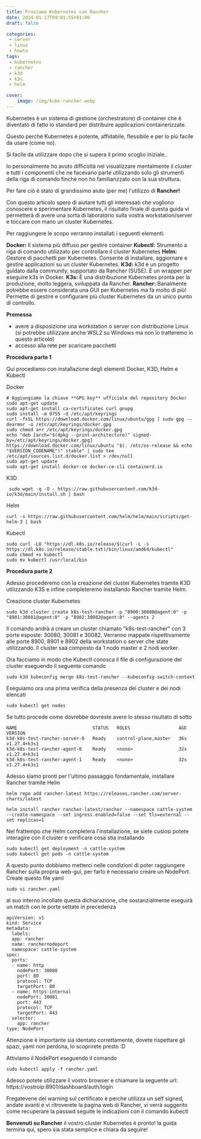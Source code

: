 ```yaml
---
title: Proviamo Kubernetes con Rancher
date: 2024-01-17T09:01:55+01:00
draft: false

categories:
 - server
 - linux
 - howto
tags:
 - kubernetes
 - rancher
 - k3d
 - k3s
 - helm

cover:
    image: /img/kube-rancher.webp
---
```


Kubernetes è un sistema di gestione (orchestratore) di container che è diventato di fatto lo standard per distribuire applicazioni containerizzate.

Questo perché Kubernetes è potente, affidabile, flessibile e per lo più facile da usare (come no). 

Si facile da utilizzare dopo che si supera il primo scoglio iniziale.. 

Io personalmente ho avuto difficoltà nel visualizzare mentalmente il cluster e tutti i componenti che ne facevano parte utilizzando solo gli strumenti della riga di comando finché non ho familiarizzato con la sua struttura.

Per fare ciò è stato di grandissimo aiuto (per me) l'utilizzo di **Rancher!**

Con questo articolo spero di aiutare tutti gli interessati che vogliono conoscere e sperimentare Kubernetes, il risultato finale di questa guida vi permetterà di avere una sorta di laboratorio sulla vostra workstation/server e toccare con mano un cluster Kubernetes.

Per raggiungere le scopo verranno installati i seguenti elementi:

**Docker:** Il sistema più diffuso per gestire container
**Kubectl:** Strumento a riga di comando utilizzato per controllare il cluster Kubernetes
**Helm:** Gestore di pacchetti per Kubernetes. Consente di installare, aggiornare e gestire applicazioni su un cluster Kubernetes.
**K3d:** k3d è un progetto guidato dalla community, supportato da Rancher (SUSE). È un wrapper per eseguire k3s in Docker.
**K3s:** È una distribuzione Kubernetes pronta per la produzione, molto leggera, sviluppata da Rancher.
**Rancher:** Banalmente potrebbe essere considerata una GUI per Kubernetes ma fa molto di più! Permette di gestire e configurare più cluster Kubernetes da un unico punto di controllo.

**Premessa**
 - avere a disposizione una workstation o server con distribuzione Linux (si potrebbe utilizzare anche WSL2 su Windows ma non lo tratteremo in questo articolo)
 - accesso alla rete per scaricare pacchetti

**Procedura parte 1**

Qui procediamo con installazione degli elementi Docker, K3D, Helm e Kubectl

Docker

    # Aggiungiamo la chiave **GPG key** ufficiale del repository Docker
    sudo apt-get update
    sudo apt-get install ca-certificates curl gnupg
    sudo install -m 0755 -d /etc/apt/keyrings
    curl -fsSL https://download.docker.com/linux/ubuntu/gpg | sudo gpg --dearmor -o /etc/apt/keyrings/docker.gpg
    sudo chmod a+r /etc/apt/keyrings/docker.gpg
    echo "deb [arch="$(dpkg --print-architecture)" signed-by=/etc/apt/keyrings/docker.gpg] https://download.docker.com/linux/ubuntu "$(. /etc/os-release && echo "$VERSION_CODENAME")" stable" | sudo tee /etc/apt/sources.list.d/docker.list > /dev/null
    sudo apt-get update
    sudo apt-get install docker-ce docker-ce-cli containerd.io 
        
K3D 

     sudo wget -q -O - https://raw.githubusercontent.com/k3d-io/k3d/main/install.sh | bash

Helm

    curl -s https://raw.githubusercontent.com/helm/helm/main/scripts/get-helm-3 | bash

Kubectl

    sudo curl -LO "https://dl.k8s.io/release/$(curl -L -s https://dl.k8s.io/release/stable.txt)/bin/linux/amd64/kubectl"
    sudo chmod +x kubectl
    sudo mv kubectl /usr/local/bin


**Procedura parte 2**

Adesso procederemo con la creazione del cluster Kubernetes tramite K3D utilizzando K3S e infine completeremo installando Rancher tramite Helm.

Creazione cluster Kubernetes

    sudo k3d cluster create k8s-test-rancher -p "8900:30080@agent:0" -p "8901:30081@agent:0" -p "8902:30082@agent:0" --agents 2

Il comando andrà a creare un cluster chiamato "k8s-test-rancher" con 3 porte esposte: 30080, 30081 e 30082. Verranno mappate rispettivamente alle porte 8900, 8901 e 8902 della workstation o server che state utilizzando. Il cluster saà composto da 1 nodo master e 2 nodi worker. 

Ora facciamo in modo che Kubectl conosca il file di configurazione del cluster eseguendo il seguente comando

    sudo k3d kubeconfig merge k8s-test-rancher --kubeconfig-switch-context

Eseguiamo ora una prima verifica della presenza del cluster e dei nodi elencati

    sudo kubectl get nodes

Se tutto procede come dovrebbe dovreste avere lo stesso risultato di sotto

    NAME                            STATUS   ROLES                  AGE   VERSION
    k3d-k8s-test-rancher-server-0   Ready    control-plane,master   36s   v1.27.4+k3s1
    k3d-k8s-test-rancher-agent-0    Ready    <none>                 32s   v1.27.4+k3s1
    k3d-k8s-test-rancher-agent-1    Ready    <none>                 32s   v1.27.4+k3s1

Adesso siamo pronti per l'ultimo passaggio fondamentale, installare Rancher tramite Helm

    helm repo add rancher-latest https://releases.rancher.com/server-charts/latest

    helm install rancher rancher-latest/rancher --namespace cattle-system --create-namespace --set ingress.enabled=false --set tls=external --set replicas=1

Nel frattempo che Helm completerà l'installazione, se siete cusiosi potete interagire con il cluster e verificare cosa stia installando

    sudo kubectl get deployment -n cattle-system
    sudo kubectl get pods -n cattle-system

A questo punto dobbiamo metterci nelle condizioni di poter raggiungere Rancher sulla propria web-gui, per farlo è necessario creare un NodePort. Create questo file yaml

    sudo vi rancher.yaml

al suo interno incollate questa dichiarazione, che sostanzialmente eseguirà un match con le porte settate in precedenza

    apiVersion: v1
    kind: Service
    metadata:
      labels:
      app: rancher
      name: ranchernodeport
      namespace: cattle-system
    spec:
      ports:
      - name: http
        nodePort: 30080
        port: 80
        protocol: TCP
        targetPort: 80
      - name: https-internal
        nodePort: 30081
        port: 443
        protocol: TCP
        targetPort: 443
      selector:
        app: rancher
    type: NodePort

Attenzione è importante sia identato correttamente, dovete rispettare gli spazi, yaml non perdona, lo scoprirete presto :D

Attiviamo il NodePort eseguendo il comando

    sudo kubectl apply -f rancher.yaml

Adesso potete utilizzare il vostro browser e chiamare la seguente url: https://vostroip:8901/dashboard/auth/login

Fregatevene del warning sul certificato è perche utilizza un self signed,  andate avanti e vi ritroverete la pagina web di Rancher, vi verrà suggerito come recuperare la passwd seguite le indicazioni con il comando kubectl

**Benvenuti su Rancher** il vostro cluster Kubernetes è pronto! la guida termina quì, spero sia stata semplice e chiara da seguire!









